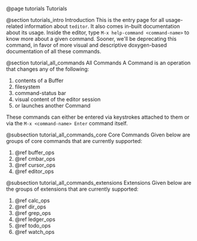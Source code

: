 @page tutorials Tutorials

@section tutorials_intro Introduction
This is the entry page for all usage-related information about `teditor`. It
also comes in-built documentation about its usage. Inside the editor, type
`M-x help-command <command-name>` to know more about a given command. Sooner,
we'll be deprecating this command, in favor of more visual and descriptive
doxygen-based documentation of all these commands.

@section tutorial_all_commands All Commands
A Command is an operation that changes any of the following:
1. contents of a Buffer
2. filesystem
3. command-status bar
4. visual content of the editor session
5. or launches another Command

These commands can either be entered via keystrokes attached to them or via the
`M-x <command-name> Enter` command itself.

@subsection tutorial_all_commands_core Core Commands
Given below are groups of core commands that are currently supported:
1. @ref buffer_ops
2. @ref cmbar_ops
3. @ref cursor_ops
4. @ref editor_ops

@subsection tutorial_all_commands_extensions Extensions
Given below are the groups of extensions that are currently supported:
1. @ref calc_ops
2. @ref dir_ops
3. @ref grep_ops
4. @ref ledger_ops
5. @ref todo_ops
6. @ref watch_ops
